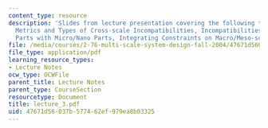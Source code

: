 ```yaml
---
content_type: resource
description: 'Slides from lecture presentation covering the following topics: Principles,
  Metrics and Types of Cross-scale Incompatibilities, Incompatibilities of Macro/Meso
  Parts with Micro/Nano Parts, Integrating Constraints on Macro/Meso-scale Parts.'
file: /media/courses/2-76-multi-scale-system-design-fall-2004/47671d56037b577462ef979ea8b03325_lecture_3.pdf
file_type: application/pdf
learning_resource_types:
- Lecture Notes
ocw_type: OCWFile
parent_title: Lecture Notes
parent_type: CourseSection
resourcetype: Document
title: lecture_3.pdf
uid: 47671d56-037b-5774-62ef-979ea8b03325
---
```

